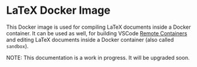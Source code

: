 # LaTeX Docker Image

This Docker image is used for compiling LaTeX documents inside a Docker container. It can be used as well, for building VSCode [Remote Containers](https://code.visualstudio.com/docs/remote/containers) and editing LaTeX documents inside a Docker container (also called `sandbox`).

NOTE:
This documentation is a work in progress. It will be upgraded soon.